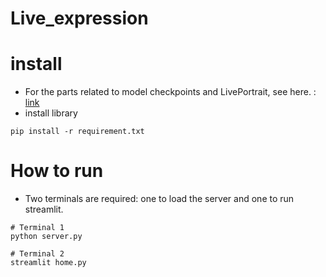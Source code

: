 # Live_expression

# install
- For the parts related to model checkpoints and LivePortrait, see here. : [link](https://github.com/KwaiVGI/LivePortrait)
- install library
```
pip install -r requirement.txt
```

# How to run
- Two terminals are required: one to load the server and one to run streamlit.
```
# Terminal 1
python server.py
```

```
# Terminal 2
streamlit home.py
```